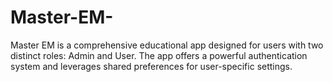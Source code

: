 # Master-EM-
Master EM is a comprehensive educational app designed for users with two distinct roles: Admin and User. The app offers a powerful authentication system and leverages shared preferences for user-specific settings.
